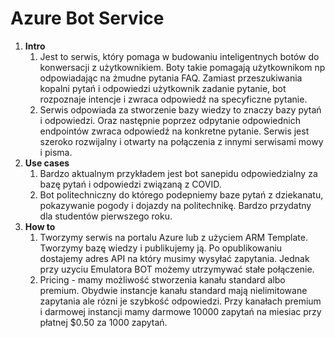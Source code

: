 # Azure Bot Service

1. **Intro**
   1. Jest to serwis, który pomaga w budowaniu inteligentnych botów do konwersacji z użytkownikiem. Boty takie pomagają użytkownikom np odpowiadając na żmudne pytania FAQ. Zamiast przeszukiwania kopalni pytań i odpowiedzi użytkownik zadanie pytanie, bot rozpoznaje intencje i zwraca odpowiedź na specyficzne pytanie.
   2. Serwis odpowiada za stworzenie bazy wiedzy to znaczy bazy pytań i odpowiedzi. Oraz następnie poprzez odpytanie odpowiednich endpointów zwraca odpowiedź na konkretne pytanie. Serwis jest szeroko rozwijalny i otwarty na połączenia z innymi serwisami mowy i pisma.
2. **Use cases**
   1. Bardzo aktualnym przykładem jest bot sanepidu odpowiedzialny za bazę pytań i odpowiedzi związaną z COVID.
   2. Bot politechniczny do którego podepniemy baze pytań z dziekanatu, pokazywanie pogody i dojazdy na politechnikę. Bardzo przydatny dla studentów pierwszego roku.
3. **How to**
   1. Tworzymy serwis na portalu Azure lub z użyciem ARM Template. Tworzymy bazę wiedzy i publikujemy ją. Po opublikowaniu dostajemy adres API na który musimy wysyłać zapytania. Jednak przy uzyciu Emulatora BOT możemy utrzymywać stałe połączenie.
   2. Pricing - mamy możliwość stworzenia kanału standard albo premium. Obydwie instancje kanału standard mają nielimitowane zapytania ale rózni je szybkość odpowiedzi. Przy kanałach premium i darmowej instancji mamy darmowe 10000 zapytań na miesiac przy płatnej $0.50 za 1000 zapytań.